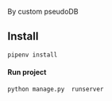 By custom pseudoDB
 
## Install
`
pipenv install 
`

#### Run project
`
python manage.py  runserver
`